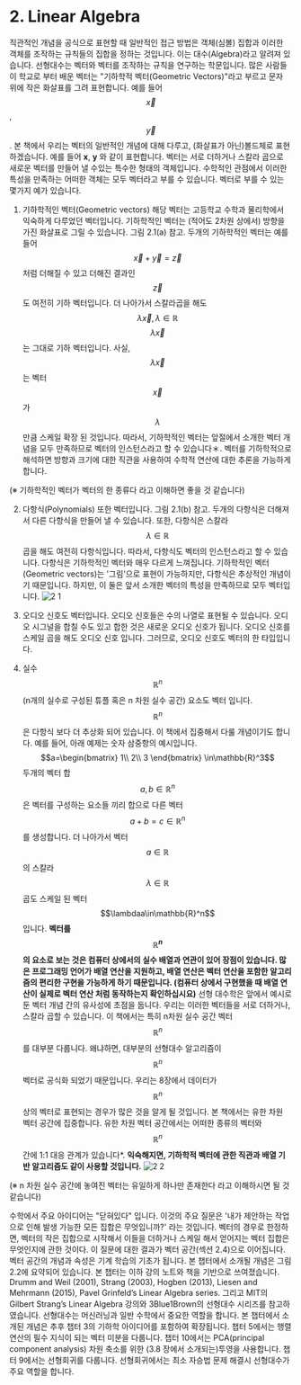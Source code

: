 # 2. Linear Algebra

 직관적인 개념을 공식으로 표현할 때 일반적인 접근 방법은 객체(심볼) 집합과 이러한 객체를 조작하는 규칙들의 집합을 정하는 것입니다. 이는 대수(Algebra)라고 알려져 있습니다.
선형대수는 벡터와 벡터를 조작하는 규칙을 연구하는 학문입니다. 많은 사람들이 학교로 부터 배운 벡터는 "기하학적 벡터(Geometric Vectors)"라고 부르고 문자 위에 작은 화살표를 그려 표현합니다. 예를 들어  $$\overrightarrow{x}$$, $$\overrightarrow{y}$$. 본 책에서 우리는 벡터의 일반적인 개념에 대해 다루고, (화살표가 아닌)볼드체로 표현하겠습니다. 예를 들어 **x**, **y** 와 같이 표현합니다.
 벡터는 서로 더하거나 스칼라 곱으로 새로운 벡터를 만들어 낼 수있는 특수한 형태의 객체입니다. 수학적인 관점에서 이러한 특성을 만족하는 어떠한 객체는 모두 벡터라고 부를 수 있습니다. 벡터로 부를 수 있는 몇가지 예가 있습니다.
   
1. 기하학적인 벡터(Geometric vectors) 해당 벡터는 고등학교 수학과 물리학에서 익숙하게 다루었던 벡터입니다. 기하학적인 벡터는 (적어도 2차원 상에서) 방향을 가진 화살표로 그릴 수 있습니다. 그림 2.1(a) 참고. 두개의 기하학적인 벡터는 예를 들어 $$\overrightarrow{x} + \overrightarrow{y} = \overrightarrow{z}$$ 처럼 더해질 수 있고 더해진 결과인 $$\overrightarrow{z}$$도 여전히 기하 벡터입니다. 더 나아가서 스칼라곱을 해도 $$\lambda\overrightarrow{x}, \lambda\in\mathbb{R}$$ $$\lambda\overrightarrow{x}$$는 그대로 기하 벡터입니다. 사실, $$\lambda\overrightarrow{x}$$ 는 벡터 $$\overrightarrow{x}$$가 $$\lambda$$ 만큼 스케일 확장 된 것입니다. 따라서, 기하학적인 벡터는 앞절에서 소개한 벡터 개념을 모두 만족하므로 벡터의 인스턴스라고 할 수 있습니다＊. 벡터를 기하학적으로 해석하면 방향과 크기에 대한 직관을 사용하여 수학적 연산에 대한 추론을 가능하게 합니다.  
  
(※ 기하학적인 벡터가 벡터의 한 종류다 라고 이해하면 좋을 것 같습니다)
  
2. 다항식(Polynomials) 또한 벡터입니다. 그림 2.1(b) 참고. 두개의 다항식은 더해져서 다른 다항식을 만들어 낼 수 있습니다. 또한, 다항식은 스칼라 $$\lambda\in\mathbb{R}$$ 곱을 해도 여전히 다항식입니다. 따라서, 다항식도 벡터의 인스턴스라고 할 수 있습니다. 다항식은 기하학적인 벡터와 매우 다르게 느껴집니다. 기하학적인 벡터(Geometric vectors)는 '그림'으로 표현이 가능하지만, 다항식은 추상적인 개념이기 때문입니다. 하지만, 이 둘은 앞서 소개한 벡터의 특성을 만족하므로 모두 벡터입니다.
![2 1](https://user-images.githubusercontent.com/20452919/164996642-377c0f13-0431-4f09-810b-737641da4e74.PNG)


3. 오디오 신호도 벡터입니다. 오디오 신호들은 수의 나열로 표현될 수 있습니다. 오디오 시그널을 합칠 수도 있고 합한 것은 새로운 오디오 신호가 됩니다. 오디오 신호를 스케일 곱을 해도 오디오 신호 입니다. 그러므로, 오디오 신호도 벡터의 한 타입입니다.

4. 실수 $$\mathbb{R}^n$$(n개의 실수로 구성된 튜플 혹은 n 차원 실수 공간) 요소도 벡터 입니다. $$\mathbb{R}^n$$은 다항식 보다 더 추상화 되어 있습니다. 이 책에서 집중해서 다룰 개념이기도 합니다. 예를 들어, 아래 예제는 숫자 삼중항의 예시입니다.
$$a=\begin{bmatrix}
1\\
2\\
3
\end{bmatrix}
\in\mathbb{R}^3$$
두개의 벡터 합 $$a, b\in\mathbb{R}^n$$은 벡터를 구성하는 요소들 끼리 합으로 다른 벡터 $$a + b = c\in\mathbb{R}^n$$를 생성합니다. 더 나아가서 벡터 $$a\in\mathbb{R}$$ 의 스칼라 $$\lambda\in\mathbb{R}$$ 곱도 스케일 된 벡터 $$\lambdaa\in\mathbb{R}^n$$ 입니다. **벡터를 $$\mathbb{R}^n$$의 요소로 보는 것은 컴퓨터 상에서의 실수 배열과 연관이 있어 장점이 있습니다. 많은 프로그래밍 언어가 배열 연산을 지원하고, 배열 연산은 벡터 연산을 포함한 알고리즘의 편리한 구현을 가능하게 하기 때문입니다.
(컴퓨터 상에서 구현했을 때 배열 연산이 실제로 벡터 연산 처럼 동작하는지 확인하십시요)**
선형 대수학은 앞에서 예시로 둔 벡터 개념 간의 유사성에 초점을 둡니다. 우리는 이러한 벡터들을 서로 더하거나, 스칼라 곱할 수 있습니다. 이 책에서는 특히 n차원 실수 공간 벡터 $$\mathbb{R}^n$$ 를 대부분 다룹니다. 왜냐하면, 대부분의 선형대수 알고리즘이 $$\mathbb{R}^n$$ 벡터로 공식화 되었기 때문입니다. 우리는 8장에서 데이터가 $$\mathbb{R}^n$$ 상의 벡터로 표현되는 경우가 많은 것을 알게 될 것입니다. 본 책에서는 유한 차원 벡터 공간에 집중합니다. 유한 차원 벡터 공간에서는 어떠한 종류의 벡터와 $$\mathbb{R}^n$$ 간에 1:1 대응 관계가 있습니다*. **익숙해지면, 기하학적 벡터에 관한 직관과 배열 기반 알고리즘도 같이 사용할 것입니다.** ![2 2](https://user-images.githubusercontent.com/20452919/164995132-56bc1d19-c7e7-45bc-b372-16620380124e.PNG)

(※ n 차원 실수 공간에 놓여진 벡터는 유일하게 하나만 존재한다 라고 이해하시면 될 것 같습니다)

수학에서 주요 아이디어는 "닫혀있다" 입니다. 이것의 주요 질문은 '내가 제안하는 작업으로 인해 발생 가능한 모든 집합은 무엇입니까?' 라는 것입니다. 벡터의 경우로 한정하면, 벡터의 작은 집합으로 시작해서 이들을 더하거나 스케일 해서 얻어지는 벡터 집합은 무엇인지에 관한 것이다. 이 질문에 대한 결과가 벡터 공간(섹션 2.4)으로 이어집니다. 벡터 공간의 개념과 속성은 기계 학습의 기초가 됩니다. 본 챕터에서 소개될 개념은 그림 2.2에 요약되어 있습니다.
본 챕터는 이하 강의 노트와 책을 기반으로 쓰여졌습니다. Drumm and Weil (2001), Strang (2003), Hogben (2013), Liesen and Mehrmann (2015), Pavel Grinfeld’s Linear Algebra series. 그리고 MIT의 Gilbert Strang’s Linear Algebra 강의와 3Blue1Brown의 선형대수 시리즈를 참고하였습니다.
선형대수는 머신러닝과 일반 수학에서 중요한 역할을 합니다. 본 챕터에서 소개된 개념은 추후 챕터 3의 기하학 아이디어를 포함하여 확장됩니다. 챕터 5에서는 행렬 연산의 필수 지식이 되는 벡터 미분을 다룹니다. 챕터 10에서는 PCA(principal component analysis) 차원 축소를 위한 (3.8 장에서 소개되는)투영을 사용합니다. 챕터 9에서는 선형회귀를 다룹니다. 선형회귀에서는 최소 자승법 문제 해결시 선형대수가 주요 역할을 합니다.
